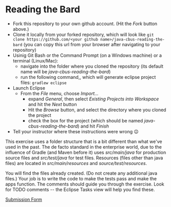 # Reading the Bard

- Fork this repository to your own github account. (Hit the *Fork* button above.)
- Clone it locally from your forked repository, which will look like ```git clone https://github.com/<your github name>/java-cbus-reading-the-bard``` (you can copy this url from your browser after navigating to your repository)
- Usinig Git Bash or the Command Prompt (on a Windows machine) or a terminal (Linux/Mac):
	- navigate into the folder where you cloned the repository (its default name will be *java-cbus-reading-the-bard*)
	- run the following command,, which will generate eclipse project files: ```gradlew eclipse```
- Launch Eclipse
	- From the *File* menu, choose *Import...*
		- expand *General*, then select *Existing Projects into Workspace* and hit the *Next* button
		- Hit the *Browse* button, and select the directory where you cloned the project
		- check the box for the project (which should be named *java-cbus-reading-the-bard*) and hit *Finish*
- Tell your instructor where these instructions were wrong :wink:

This exercise uses a folder structure that is a bit different than what we've used in the past. The de facto standard in the enterprise world, due to the influence of Gradle (and Maven before it) uses *src/main/java* for production source files and *src/test/java* for test files. Resources (files other than java files) are located in *src/main/resources* and *source/test/resources*.

You will find the files already created. (Do not create any additional java files.) Your job is to write the code to make the tests pass and make the apps function. The comments should guide you through the exercise. Look for TODO comments -- the Eclipse Tasks view will help you find these.


[Submission Form](https://docs.google.com/a/wecancodeit.org/forms/d/e/1FAIpQLSfm2UmE1C6fO4_b88yIhwMb74tYXHdGy6-GIOe27pTVlUngog/viewform)

